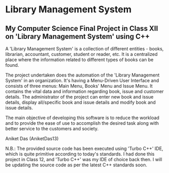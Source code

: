 # Library Management System
My Computer Science Final Project in Class XII on 'Library Management System' using C++
----------------------------------------------------------------------------------------

A 'Library Management System' is a collection of different entities - books, librarian, accountant, customer, student or reader, etc. It is a centralized place where the information related to different types of books can be found.

The project undertaken does the automation of the 'Library Management System' in an organization. It's having a Menu-Driven User Interface and consists of three menus: Main Menu, Books' Menu and Issue Menu. It contains the vital data and information regarding book, issue and customer details. The administrator of the project can enter new book and issue details, display all/specific book and issue details and modify book and issue details.

The main objective of developing this software is to reduce the workload and to provide the ease of use to accomplish the desired task along with better service to the customers and society.

Aniket Das (AniketDas13)

N.B.: The provided source code has been executed using 'Turbo C++' IDE, which is quite primitive according to today's standards. I had done this project in Class 12, and 'Turbo C++' was my IDE of choice back then.
I will be updating the source code as per the latest C++ standards soon.